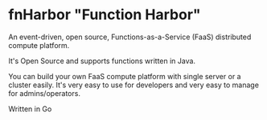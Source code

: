 # fnHarbor "Function Harbor"
An event-driven, open source, Functions-as-a-Service (FaaS) distributed compute platform.

It's Open Source and supports functions written in Java. 

You can build your own FaaS compute platform with single server or a cluster easily. 
It's very easy to use for developers and very easy to manage for admins/operators.


Written in Go
